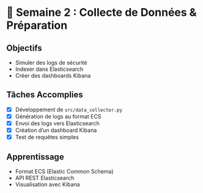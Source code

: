 # 📅 Semaine 2 : Collecte de Données & Préparation

## Objectifs
- Simuler des logs de sécurité
- Indexer dans Elasticsearch
- Créer des dashboards Kibana

## Tâches Accomplies
- [x] Développement de `src/data_collector.py`
- [x] Génération de logs au format ECS
- [x] Envoi des logs vers Elasticsearch
- [x] Création d’un dashboard Kibana
- [x] Test de requêtes simples

## Apprentissage
- Format ECS (Elastic Common Schema)
- API REST Elasticsearch
- Visualisation avec Kibana
